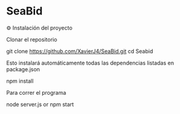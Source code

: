 # SeaBid

⚙️ Instalación del proyecto

Clonar el repositorio

git clone https://github.com/XavierJ4/SeaBid.git
cd Seabid


Esto instalará automáticamente todas las dependencias listadas en package.json

npm install

Para correr el programa

node server.js or npm start 


